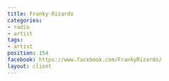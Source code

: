 ```yaml
---
title: Franky Rizardo
categories:
- radio
- artist
tags:
- artist
position: 154
facebook: https://www.facebook.com/FrankyRizardo/
layout: client
---
```


